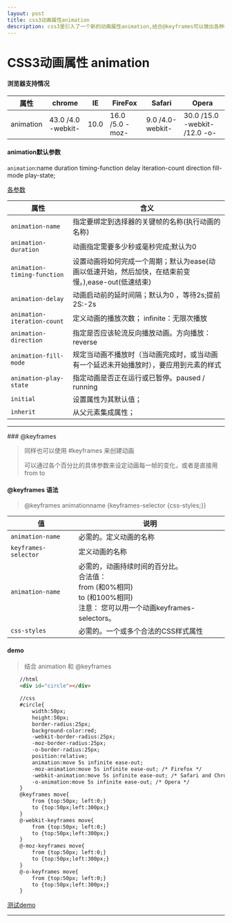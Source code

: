 ```yaml
---
layout: post
title: css3动画属性animation
description: css3里引入了一个新的动画属性animation,结合@keyframes可以做出各种的动画效果，可惜的是IE10以下是不支持的。
---
```


# CSS3动画属性 animation

#### 浏览器支持情况

属性 | chrome | IE | FireFox | Safari | Opera
---|---|---|---|---|---
animation | 43.0 /4.0 -webkit- | 10.0 | 16.0 /5.0 -moz-  | 9.0 /4.0-webkit-  | 30.0 /15.0 -webkit- /12.0 -o-

#### animation默认参数

`animation`:name duration timing-function delay iteration-count direction fill-mode play-state;

[各参数](http://www.runoob.com/cssref/css3-pr-animation.html)

属性 | 含义
---|---
`animation-name` | 指定要绑定到选择器的关键帧的名称(执行动画的名称)
`animation-duration` | 动画指定需要多少秒或毫秒完成;默认为0
`animation-timing-function`|设置动画将如何完成一个周期；默认为ease(动画以低速开始，然后加快，在结束前变慢。),ease-out(低速结束)
`animation-delay`|动画启动前的延时间隔；默认为0 ，等待2s;提前2S:-2s
`animation-iteration-count`|定义动画的播放次数； infinite：无限次播放
`animation-direction`| 指定是否应该轮流反向播放动画。方向播放：reverse
`animation-fill-mode`|规定当动画不播放时（当动画完成时，或当动画有一个延迟未开始播放时），要应用到元素的样式
`animation-play-state`|指定动画是否正在运行或已暂停。paused / running
`initial`|设置属性为其默认值；
`inherit`|从父元素集成属性；

<hr/>
### @keyframes

> 同样也可以使用 #keyframes 来创建动画
> 
> 可以通过各个百分比的具体参数来设定动画每一帧的变化，或者是直接用from to

#### @keyframes 语法

> @keyframes animationname {keyframes-selector {css-styles;}}

值 | 说明
---|---
`animation-name` | 必需的。定义动画的名称
`keyframes-selector` | 定义动画的名称
`animation-name` | 必需的，动画持续时间的百分比。<br>合法值：<br>from (和0%相同)<br>to (和100%相同)<br>注意： 您可以用一个动画keyframes-selectors。
`css-styles` | 必需的。一个或多个合法的CSS样式属性

#### demo 

> 结合 animation 和 @keyframes

```html
    //html
    <div id="circle"></div>

    //css
    #circle{
        width:50px;
        height:50px;
        border-radius:25px;
        background-color:red;
        -webkit-border-radius:25px;
        -moz-border-radius:25px;
        -o-border-radius:25px;
        position:relative;
        animation:move 5s infinite ease-out;
        -moz-animation:move 5s infinite ease-out; /* Firefox */
        -webkit-animation:move 5s infinite ease-out; /* Safari and Chrome */
        -o-animation:move 5s infinite ease-out; /* Opera */
    }
    @keyframes move{
        from {top:50px; left:0;}
        to {top:50px;left:300px;}
    }
    @-webkit-keyframes move{
        from {top:50px; left:0;}
        to {top:50px;left:300px;}
    }
    @-moz-keyframes move{
        from {top:50px; left:0;}
        to {top:50px;left:300px;}
    }
    @-o-keyframes move{
        from {top:50px; left:0;}
        to {top:50px;left:300px;}
    }
```

[测试demo](http://codepen.io/luoixie/pen/yaxgBx)

<hr/>